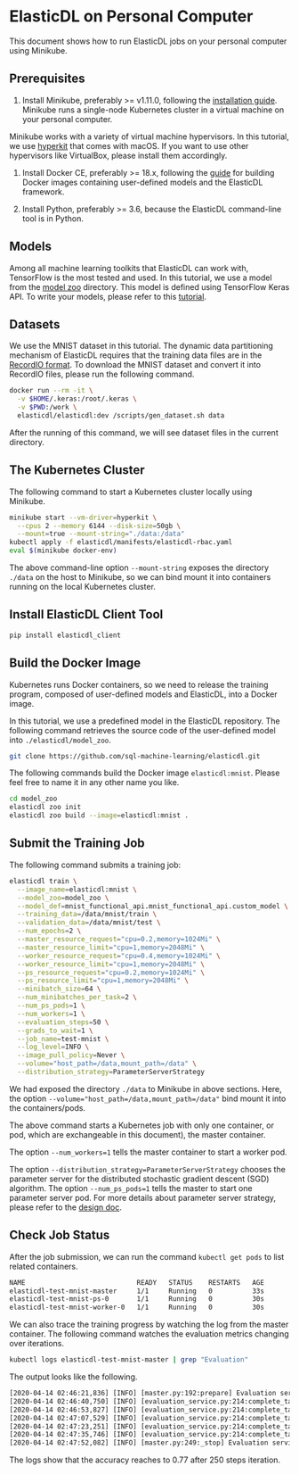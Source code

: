 # ElasticDL on Personal Computer

This document shows how to run ElasticDL jobs on your personal computer using
Minikube.

## Prerequisites

1. Install Minikube, preferably >= v1.11.0, following the [installation
   guide](https://kubernetes.io/docs/tasks/tools/install-minikube).  Minikube
   runs a single-node Kubernetes cluster in a virtual machine on your personal
   computer.

Minikube works with a variety of virtual machine hypervisors.  In this tutorial,
we use [hyperkit](https://github.com/moby/hyperkit) that comes with macOS. If
you want to use other hypervisors like VirtualBox, please install them
accordingly.

1. Install Docker CE, preferably >= 18.x, following the
   [guide](https://docs.docker.com/docker-for-mac/install/) for building Docker
   images containing user-defined models and the ElasticDL framework.

1. Install Python, preferably >= 3.6, because the ElasticDL command-line tool is
   in Python.

## Models

Among all machine learning toolkits that ElasticDL can work with, TensorFlow is
the most tested and used.  In this tutorial, we use a model from the [model
zoo](https://github.com/sql-machine-learning/elasticdl/tree/develop/model_zoo)
directory.  This model is defined using TensorFlow Keras API.  To write your
models, please refer to this [tutorial](./model_contribution.md).

## Datasets

We use the MNIST dataset in this tutorial.  The dynamic data partitioning
mechanism of ElasticDL requires that the training data files are in the
[RecordIO format](https://pypi.org/project/pyrecordio). To download the MNIST
dataset and convert it into RecordIO files, please run the following command.

```bash
docker run --rm -it \
  -v $HOME/.keras:/root/.keras \
  -v $PWD:/work \
  elasticdl/elasticdl:dev /scripts/gen_dataset.sh data
```

After the running of this command, we will see dataset files in the current
directory.

## The Kubernetes Cluster

The following command to start a Kubernetes cluster locally using Minikube.

```bash
minikube start --vm-driver=hyperkit \
  --cpus 2 --memory 6144 --disk-size=50gb \
  --mount=true --mount-string="./data:/data"
kubectl apply -f elasticdl/manifests/elasticdl-rbac.yaml
eval $(minikube docker-env)
```

The above command-line option `--mount-string` exposes the directory `./data` on
the host to Minikube, so we can bind mount it into containers running on the
local Kubernetes cluster.

## Install ElasticDL Client Tool

```bash
pip install elasticdl_client
```

## Build the Docker Image

Kubernetes runs Docker containers, so we need to release the training program,
composed of user-defined models and ElasticDL, into a Docker image.

In this tutorial, we use a predefined model in the ElasticDL repository. The
following command retrieves the source code of the user-defined model into
`./elasticdl/model_zoo`.

```bash
git clone https://github.com/sql-machine-learning/elasticdl.git
```

The following commands build the Docker image `elasticdl:mnist`. Please feel
free to name it in any other name you like.

```bash
cd model_zoo
elasticdl zoo init
elasticdl zoo build --image=elasticdl:mnist .
```

## Submit the Training Job

The following command submits a training job:

```bash
elasticdl train \
  --image_name=elasticdl:mnist \
  --model_zoo=model_zoo \
  --model_def=mnist_functional_api.mnist_functional_api.custom_model \
  --training_data=/data/mnist/train \
  --validation_data=/data/mnist/test \
  --num_epochs=2 \
  --master_resource_request="cpu=0.2,memory=1024Mi" \
  --master_resource_limit="cpu=1,memory=2048Mi" \
  --worker_resource_request="cpu=0.4,memory=1024Mi" \
  --worker_resource_limit="cpu=1,memory=2048Mi" \
  --ps_resource_request="cpu=0.2,memory=1024Mi" \
  --ps_resource_limit="cpu=1,memory=2048Mi" \
  --minibatch_size=64 \
  --num_minibatches_per_task=2 \
  --num_ps_pods=1 \
  --num_workers=1 \
  --evaluation_steps=50 \
  --grads_to_wait=1 \
  --job_name=test-mnist \
  --log_level=INFO \
  --image_pull_policy=Never \
  --volume="host_path=/data,mount_path=/data" \
  --distribution_strategy=ParameterServerStrategy
```

We had exposed the directory `./data` to Minikube in above sections.  Here, the
option `--volume="host_path=/data,mount_path=/data"` bind mount it into the
containers/pods.

The above command starts a Kubernetes job with only one container, or pod, which
are exchangeable in this document), the master container.

The option `--num_workers=1` tells the master container to start a worker pod.

The option `--distribution_strategy=ParameterServerStrategy` chooses the
parameter server for the distributed stochastic gradient descent (SGD)
algorithm. The option `--num_ps_pods=1` tells the master to start one parameter
server pod. For more details about parameter server strategy, please refer to
the [design doc](/docs/designs/parameter_server.md).

## Check Job Status

After the job submission, we can run the command `kubectl get pods` to list
related containers.

```bash
NAME                            READY   STATUS    RESTARTS   AGE
elasticdl-test-mnist-master     1/1     Running   0          33s
elasticdl-test-mnist-ps-0       1/1     Running   0          30s
elasticdl-test-mnist-worker-0   1/1     Running   0          30s
```

We can also trace the training progress by watching the log from the master
container. The following command watches the evaluation metrics changing over
iterations.

```bash
kubectl logs elasticdl-test-mnist-master | grep "Evaluation"
```

The output looks like the following.

```txt
[2020-04-14 02:46:21,836] [INFO] [master.py:192:prepare] Evaluation service started
[2020-04-14 02:46:40,750] [INFO] [evaluation_service.py:214:complete_task] Evaluation metrics[v=50]: {'accuracy': 0.21933334}
[2020-04-14 02:46:53,827] [INFO] [evaluation_service.py:214:complete_task] Evaluation metrics[v=100]: {'accuracy': 0.5173333}
[2020-04-14 02:47:07,529] [INFO] [evaluation_service.py:214:complete_task] Evaluation metrics[v=150]: {'accuracy': 0.6253333}
[2020-04-14 02:47:23,251] [INFO] [evaluation_service.py:214:complete_task] Evaluation metrics[v=200]: {'accuracy': 0.752}
[2020-04-14 02:47:35,746] [INFO] [evaluation_service.py:214:complete_task] Evaluation metrics[v=250]: {'accuracy': 0.77}
[2020-04-14 02:47:52,082] [INFO] [master.py:249:_stop] Evaluation service stopped
```

The logs show that the accuracy reaches to 0.77 after 250 steps iteration.
